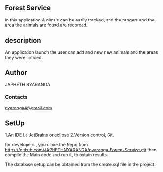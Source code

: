 ## **Forest Service**
in this application A nimals can be easily tracked, and the rangers and the area the animals are found are recorded.

## description

An application launch the user can add and new new animals and the areas they were noticed.
## Author
JAPHETH NYARANGA.

### Contacts
nyaranga4@gmail.com

## SetUp

1.An IDE i.e JetBrains or eclipse
2.Version control, Git.

for developers , you clone the Repo from https://github.com/JAPHETHNYARANGA/nyaranga-Forest-Service.git
then compile the Main code and run it, to obtain results.

The database setup can be obtained from the create.sql file in the project.